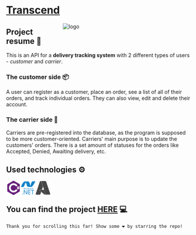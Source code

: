# [Transcend][ProjectLink]

<img align="right" alt="logo" width="350px" src="https://cdn.discordapp.com/attachments/759778193044799519/1196224456855650325/Untitled-1.png?ex=65b6d9d7&is=65a464d7&hm=c4157eb806ac6ee449f8aa040670a9d12471b339ee5059d1697f73fd8637b11a&">

## Project resume 📑
This is an API for a **delivery tracking system** with 2 different types of users - *customer* and *carrier*.

### The customer side 📦
A user can register as a customer, place an order, see a list of all of their orders, and track individual orders. They can also view, edit and delete their account.

### The carrier side 🚚
Carriers are pre-registered into the database, as the program is supposed to be more customer-oriented. Carriers' main purpose is to update the customers' orders. There is a set amount of statuses for the orders like Accepted, Denied, Awaiting delivery, etc.

## Used technologies ⚙️
<img align="left" alt="C#" width="40px" src="https://github.com/devicons/devicon/blob/master/icons/csharp/csharp-plain.svg">
<img align="left" alt="dot-net" width="40px" src="https://github.com/devicons/devicon/blob/master/icons/dot-net/dot-net-plain-wordmark.svg">
<img align="left" alt="azure" width="40px" src="https://github.com/devicons/devicon/blob/master/icons/azure/azure-plain.svg">

<br/>
<br/>

## You can find the project [HERE][ProjectLink] 💻

[ProjectLink]: https://transcendapiproject.azurewebsites.net/swagger/index.html

```
Thank you for scrolling this far! Show some ❤ by starring the repo!
```